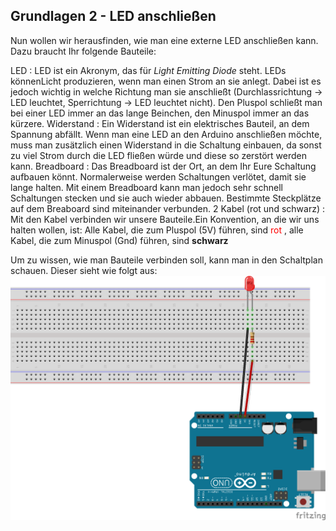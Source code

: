 ## Grundlagen 2 - LED anschließen

Nun wollen wir herausfinden, wie man eine externe LED anschließen kann. Dazu braucht Ihr folgende Bauteile:

LED
: LED ist ein Akronym, das für *Light Emitting Diode* steht. LEDs könnenLicht produzieren, wenn man einen Strom an sie anlegt. Dabei ist es jedoch wichtig in welche Richtung man sie anschließt (Durchlassrichtung &rarr; LED leuchtet, Sperrichtung &rarr; LED leuchtet nicht). Den Pluspol schließt man bei einer LED immer an das lange Beinchen, den Minuspol immer an das kürzere.
Widerstand
: Ein Widerstand ist ein elektrisches Bauteil, an dem Spannung abfällt. Wenn man eine LED an den Arduino anschließen möchte, muss man zusätzlich einen Widerstand in die Schaltung einbauen, da sonst zu viel Strom durch die LED fließen würde und diese so zerstört werden kann.
Breadboard
: Das Breadboard ist der Ort, an dem Ihr Eure Schaltung aufbauen könnt. Normalerweise werden Schaltungen verlötet, damit sie lange halten. Mit einem Breadboard kann man jedoch sehr schnell Schaltungen stecken und sie auch wieder abbauen. Bestimmte Steckplätze auf dem Breaboard sind miteinander verbunden.
2 Kabel (rot und schwarz)
: Mit den Kabel verbinden wir unsere Bauteile.Ein Konvention, an die wir uns halten wollen, ist: Alle Kabel, die zum Pluspol (5V) führen, sind <span style="color:red"> rot </span>, alle Kabel, die zum Minuspol (Gnd) führen, sind **schwarz**

Um zu wissen, wie man Bauteile verbinden soll, kann man in den Schaltplan schauen. Dieser sieht wie folgt aus:
![Schaltplan LED](LEDanUNO_Steckplatine.png)
